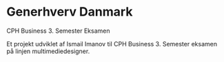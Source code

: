 # Generhverv Danmark
CPH Business 3. Semester Eksamen

Et projekt udviklet af Ismail Imanov til CPH Business 3. Semester eksamen på linjen multimediedesigner.

